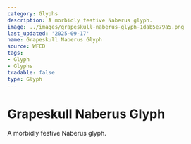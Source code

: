 ```yaml
---
category: Glyphs
description: A morbidly festive Naberus glyph.
image: ../images/grapeskull-naberus-glyph-1dab5e79a5.png
last_updated: '2025-09-17'
name: Grapeskull Naberus Glyph
source: WFCD
tags:
- Glyph
- Glyphs
tradable: false
type: Glyph
---
```


# Grapeskull Naberus Glyph

A morbidly festive Naberus glyph.

